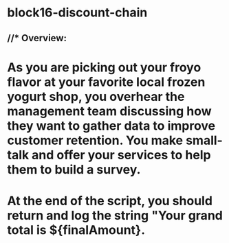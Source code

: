 # block16-discount-chain
## //* Overview:
# As you are picking out your froyo flavor at your favorite local frozen yogurt shop, you overhear the management team discussing how they want to gather data to improve customer retention. You make small-talk and offer your services to help them to build a survey.
# At the end of the script, you should return and log the string "Your grand total is ${finalAmount}.